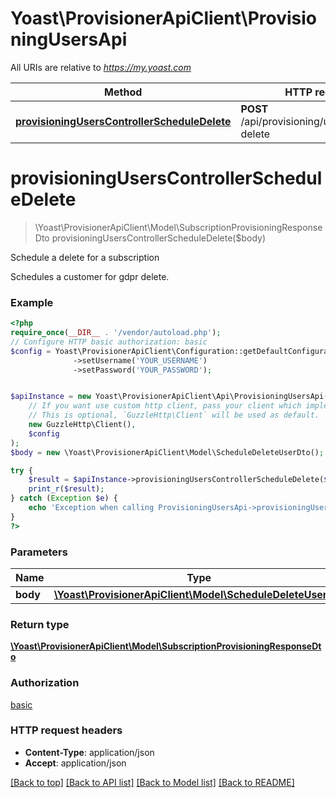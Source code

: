 # Yoast\ProvisionerApiClient\ProvisioningUsersApi

All URIs are relative to *https://my.yoast.com*

Method | HTTP request | Description
------------- | ------------- | -------------
[**provisioningUsersControllerScheduleDelete**](ProvisioningUsersApi.md#provisioninguserscontrollerscheduledelete) | **POST** /api/provisioning/user/schedule-delete | Schedule a delete for a subscription

# **provisioningUsersControllerScheduleDelete**
> \Yoast\ProvisionerApiClient\Model\SubscriptionProvisioningResponseDto provisioningUsersControllerScheduleDelete($body)

Schedule a delete for a subscription

Schedules a customer for gdpr delete.

### Example
```php
<?php
require_once(__DIR__ . '/vendor/autoload.php');
// Configure HTTP basic authorization: basic
$config = Yoast\ProvisionerApiClient\Configuration::getDefaultConfiguration()
              ->setUsername('YOUR_USERNAME')
              ->setPassword('YOUR_PASSWORD');


$apiInstance = new Yoast\ProvisionerApiClient\Api\ProvisioningUsersApi(
    // If you want use custom http client, pass your client which implements `GuzzleHttp\ClientInterface`.
    // This is optional, `GuzzleHttp\Client` will be used as default.
    new GuzzleHttp\Client(),
    $config
);
$body = new \Yoast\ProvisionerApiClient\Model\ScheduleDeleteUserDto(); // \Yoast\ProvisionerApiClient\Model\ScheduleDeleteUserDto | 

try {
    $result = $apiInstance->provisioningUsersControllerScheduleDelete($body);
    print_r($result);
} catch (Exception $e) {
    echo 'Exception when calling ProvisioningUsersApi->provisioningUsersControllerScheduleDelete: ', $e->getMessage(), PHP_EOL;
}
?>
```

### Parameters

Name | Type | Description  | Notes
------------- | ------------- | ------------- | -------------
 **body** | [**\Yoast\ProvisionerApiClient\Model\ScheduleDeleteUserDto**](../Model/ScheduleDeleteUserDto.md)|  |

### Return type

[**\Yoast\ProvisionerApiClient\Model\SubscriptionProvisioningResponseDto**](../Model/SubscriptionProvisioningResponseDto.md)

### Authorization

[basic](../../README.md#basic)

### HTTP request headers

 - **Content-Type**: application/json
 - **Accept**: application/json

[[Back to top]](#) [[Back to API list]](../../README.md#documentation-for-api-endpoints) [[Back to Model list]](../../README.md#documentation-for-models) [[Back to README]](../../README.md)

